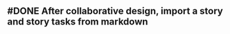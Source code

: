 ## #DONE After collaborative design, import a story and story tasks from markdown
<!-- #story -->
<!-- created:2023-09-12T13:05:36.035Z task-id:g4ihW order:-140 story-id:Import-tasks completed:2023-10-01T17:34:03.888Z -->
